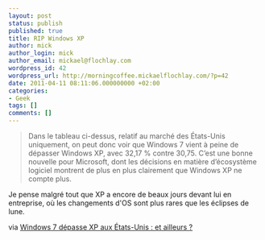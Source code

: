 ```yaml
---
layout: post
status: publish
published: true
title: RIP Windows XP
author: mick
author_login: mick
author_email: mickael@flochlay.com
wordpress_id: 42
wordpress_url: http://morningcoffee.mickaelflochlay.com/?p=42
date: 2011-04-11 08:11:06.000000000 +02:00
categories:
- Geek
tags: []
comments: []
---
```


> Dans le tableau ci-dessus, relatif au marché des États-Unis uniquement, on peut donc voir que Windows 7
> vient à peine de dépasser Windows XP, avec 32,17 % contre 30,75. C’est une bonne nouvelle pour Microsoft, 
> dont les décisions en matière d’écosystème logiciel montrent de plus en plus clairement que Windows XP 
> ne compte plus.

Je pense malgré tout que XP a encore de beaux jours devant lui en entreprise, où les changements d'OS sont plus rares que les éclipses de lune.

via [Windows 7 dépasse XP aux États-Unis : et ailleurs ?][1]

[1]: http://www.pcinpact.com/actu/news/62986-windows-7-xp-parts-marche-etats-unis-europe-monde.htm
